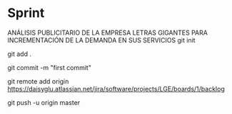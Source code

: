 # Sprint
ANÁLISIS PUBLICITARIO DE LA EMPRESA LETRAS GIGANTES PARA INCREMENTACIÓN DE LA DEMANDA EN SUS SERVICIOS
git init

git add .

git commit -m "first commit"

git remote add origin https://daisyglu.atlassian.net/jira/software/projects/LGE/boards/1/backlog

git push -u origin master

